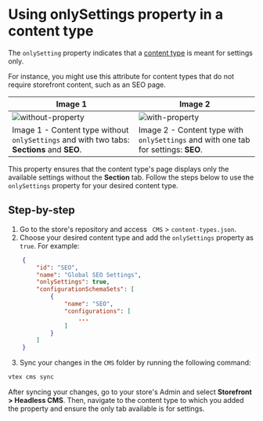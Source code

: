 # Using onlySettings property in a content type

The `onlySetting` property indicates that a [content type](https://www.faststore.dev/tutorials/cms-storecomponents/0#content-types) is meant for settings only.

For instance, you might use this attribute for content types that do not require storefront content, such as an SEO page.

| Image 1  | Image 2  |  
|---|---|
| ![without-property](https://user-images.githubusercontent.com/67270558/227936062-02e15860-c6d6-4525-9eed-19c37abfd626.png)  | ![with-property](https://user-images.githubusercontent.com/67270558/227936232-fa8dfab7-2f01-42d1-9f68-b2ab8623a3af.png)  | 
| Image 1 - Content type without `onlySettings` and with two tabs: **Sections** and **SEO**. | Image 2 - Content type with `onlySettings` and with one tab for settings: **SEO**. | 

This property ensures that the content type's page displays only the available settings without the **Section** tab.
Follow the steps below to use the `onlySettings` property for your desired content type.

## Step-by-step
1. Go to the store's repository and access  ` CMS` > `content-types.json`.
2. Choose your desired content type and add the `onlySettings` property as `true`. For example:

```json
    {
        "id": "SEO",
        "name": "Global SEO Settings",
        "onlySettings": true,
        "configurationSchemaSets": [
            {
                "name": "SEO",
                "configurations": [
                    ...
                ]
            }
        ]
    }
```

3. Sync your changes in the `CMS` folder by running the following command:

```bash
vtex cms sync
```

After syncing your changes, go to your store's Admin and select **Storefront > Headless CMS**. Then, navigate to the content type to which you added the property and ensure the only tab available is for settings.